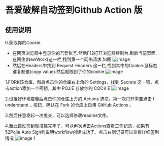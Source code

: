 # 吾爱破解自动签到Github Action 版

## 使用说明
0.获取你的Cookie
 - 在网页浏览器中登录你的吾爱账号.然后F12打开浏览器控制台.刷新当前页面.在网络(NewWork)这一栏,找到第一个网络请求.如图
 ![image](https://user-images.githubusercontent.com/30728105/203260271-bff2cc1b-9a85-479c-8536-13bef415d20e.png)
 - 然后在Headers中找到 Request Headers 这一栏.找到其中的Cookie.鼠标右键复制值(copy value).然后就取到了你的cookie
 ![image](https://user-images.githubusercontent.com/30728105/203261131-c65c018a-6746-4a97-b1b4-6a4d2d24b811.png)

1.FORK该仓库，然后点击你的仓库右上角的 Settings，找到 Secrets 这一项，点击action添加一个密钥。其中 POJIE 存放你的 COOKIE
 ![image](https://user-images.githubusercontent.com/30728105/165697595-302d3965-c456-4ec0-8733-533256b6041b.png)

2.设置好环境变量后点击你的仓库上方的 Actions 选项，第一次打开需要点击 I understand... 按钮，确认在 Fork 的仓库上启用 GitHub Actions 。

3.然后任意发起一次提交，可以选择修改readme文件。

4.至此自动签到就搭建完毕了，可以再次点击Actions查看工作记录，如果有52Pojie Auto Sign则说明workflow创建成功了。点击右侧记录可以查看详细签到情况
 ![image](https://user-images.githubusercontent.com/30728105/165697734-a38d6d46-db0e-40a1-8b21-e0d50443de36.png)
1
